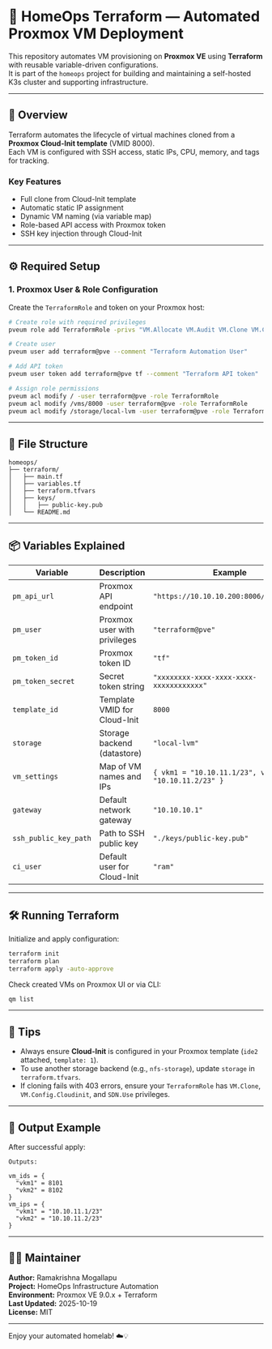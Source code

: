 # 🏡 HomeOps Terraform — Automated Proxmox VM Deployment

This repository automates VM provisioning on **Proxmox VE** using **Terraform** with reusable variable-driven configurations.  
It is part of the `homeops` project for building and maintaining a self-hosted K3s cluster and supporting infrastructure.

---

## 🚀 Overview

Terraform automates the lifecycle of virtual machines cloned from a **Proxmox Cloud-Init template** (VMID 8000).  
Each VM is configured with SSH access, static IPs, CPU, memory, and tags for tracking.

### Key Features
- Full clone from Cloud-Init template
- Automatic static IP assignment
- Dynamic VM naming (via variable map)
- Role-based API access with Proxmox token
- SSH key injection through Cloud-Init

---

## ⚙️ Required Setup

### 1. Proxmox User & Role Configuration

Create the `TerraformRole` and token on your Proxmox host:

```bash
# Create role with required privileges
pveum role add TerraformRole -privs "VM.Allocate VM.Audit VM.Clone VM.Config.CDROM VM.Config.CPU VM.Config.Disk VM.Config.Memory VM.Config.Network VM.Config.Options VM.Config.Cloudinit VM.Console VM.Monitor VM.PowerMgmt Datastore.Allocate Datastore.AllocateSpace Datastore.Audit SDN.Use Pool.Allocate Sys.Audit Sys.Console VM.GuestAgent.Audit"

# Create user
pveum user add terraform@pve --comment "Terraform Automation User"

# Add API token
pveum user token add terraform@pve tf --comment "Terraform API token"

# Assign role permissions
pveum acl modify / -user terraform@pve -role TerraformRole
pveum acl modify /vms/8000 -user terraform@pve -role TerraformRole
pveum acl modify /storage/local-lvm -user terraform@pve -role TerraformRole
```

---

## 🧩 File Structure

```
homeops/
├── terraform/
│   ├── main.tf
│   ├── variables.tf
│   ├── terraform.tfvars
│   ├── keys/
│   │   ├── public-key.pub
│   └── README.md
```

---

## 📦 Variables Explained

| Variable | Description | Example |
|-----------|--------------|----------|
| `pm_api_url` | Proxmox API endpoint | `"https://10.10.10.200:8006/api2/json"` |
| `pm_user` | Proxmox user with privileges | `"terraform@pve"` |
| `pm_token_id` | Proxmox token ID | `"tf"` |
| `pm_token_secret` | Secret token string | `"xxxxxxxx-xxxx-xxxx-xxxx-xxxxxxxxxxxx"` |
| `template_id` | Template VMID for Cloud-Init | `8000` |
| `storage` | Storage backend (datastore) | `"local-lvm"` |
| `vm_settings` | Map of VM names and IPs | `{ vkm1 = "10.10.11.1/23", vkm2 = "10.10.11.2/23" }` |
| `gateway` | Default network gateway | `"10.10.10.1"` |
| `ssh_public_key_path` | Path to SSH public key | `"./keys/public-key.pub"` |
| `ci_user` | Default user for Cloud-Init | `"ram"` |

---

## 🛠️ Running Terraform

Initialize and apply configuration:

```bash
terraform init
terraform plan
terraform apply -auto-approve
```

Check created VMs on Proxmox UI or via CLI:

```bash
qm list
```

---

## 🧠 Tips

- Always ensure **Cloud-Init** is configured in your Proxmox template (`ide2` attached, `template: 1`).
- To use another storage backend (e.g., `nfs-storage`), update `storage` in `terraform.tfvars`.
- If cloning fails with 403 errors, ensure your `TerraformRole` has `VM.Clone`, `VM.Config.Cloudinit`, and `SDN.Use` privileges.

---

## 🧾 Output Example

After successful apply:

```
Outputs:

vm_ids = {
  "vkm1" = 8101
  "vkm2" = 8102
}
vm_ips = {
  "vkm1" = "10.10.11.1/23"
  "vkm2" = "10.10.11.2/23"
}
```

---

## 🧑‍💻 Maintainer

**Author:** Ramakrishna Mogallapu  
**Project:** HomeOps Infrastructure Automation  
**Environment:** Proxmox VE 9.0.x + Terraform  
**Last Updated:** 2025-10-19  
**License:** MIT

---

Enjoy your automated homelab! ☁️💡
